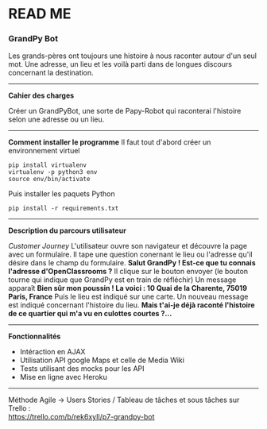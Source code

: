 # READ ME
### GrandPy Bot
Les grands-pères ont toujours une histoire à nous raconter autour d'un seul mot.
Une adresse, un lieu et les voilà parti dans de longues discours concernant la destination.

_______________________________
**Cahier des charges**

Créer un GrandPyBot, une sorte de Papy-Robot qui raconterai l'histoire selon une adresse ou un lieu.
_______________________________
**Comment installer le programme**
Il faut tout d'abord créer un environnement virtuel
``` shell
pip install virtualenv
virtualenv -p python3 env
source env/bin/activate
```
Puis installer les paquets Python
``` shell
pip install -r requirements.txt
```
_______________________________

**Description du parcours utilisateur**

*Customer Journey*
L'utilisateur ouvre son navigateur et découvre la page avec un formulaire.
Il tape une question conernant le lieu ou l'adresse qu'il désire dans le champ du formulaire.
**Salut GrandPy ! Est-ce que tu connais l'adresse d'OpenClassrooms ?**
Il clique sur le bouton envoyer (le bouton tourne qui indique que GrandPy est en train de réfléchir)
Un message apparaît **Bien sûr mon poussin ! La voici : 10 Quai de la Charente, 75019 Paris, France**
Puis le lieu est indiqué sur une carte. Un nouveau message est indiqué concernant l'histoire du lieu.
**Mais t'ai-je déjà raconté l'histoire de ce quartier qui m'a vu en culottes courtes ?...**

________________________________
**Fonctionnalités**

* Intéraction en AJAX
* Utilisation API google Maps et celle de Media Wiki
* Tests utilisant des mocks pour les API
* Mise en ligne avec Heroku
_____________________________

Méthode Agile -> Users Stories / Tableau de tâches et sous tâches sur Trello :\
https://trello.com/b/rek6xyIl/p7-grandpy-bot




